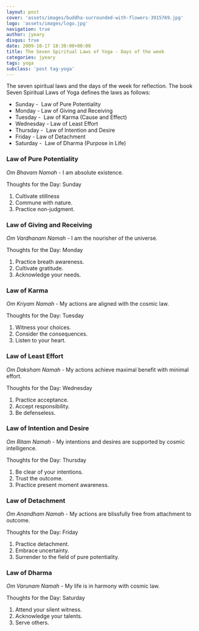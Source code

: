 ```yaml
---
layout: post
cover: 'assets/images/buddha-surrounded-with-flowers-3915769.jpg'
logo: 'assets/images/logo.jpg'
navigation: true
author: jyeary
disqus: true
date: 2009-10-17 18:30:00+00:00
title: The Seven Spiritual Laws of Yoga - Days of the week
categories: jyeary
tags: yoga
subclass: 'post tag-yoga'
---
```

The seven spiritual laws and the days of the week for reflection. The book Seven Spiritual Laws of Yoga defines the laws as follows:

* Sunday -  Law of Pure Potentiality
* Monday - Law of Giving and Receiving
* Tuesday -  Law of Karma (Cause and Effect)
* Wednesday - Law of Least Effort
* Thursday -  Law of Intention and Desire
* Friday - Law of Detachment
* Saturday -  Law of Dharma (Purpose in Life)

### Law of Pure Potentiality
 _Om Bhavam Namah_ - I am absolute existence.

Thoughts for the Day: Sunday
1. Cultivate stillness
2. Commune with nature.
3. Practice non-judgment.

### Law of Giving and Receiving
_Om Vardhanam Namah_ - I am the nourisher of the universe.

Thoughts for the Day: Monday
1. Practice breath awareness.
2. Cultivate gratitude.
3. Acknowledge your needs.

### Law of Karma
_Om Kriyam Namah_ - My actions are aligned with the cosmic law.

Thoughts for the Day: Tuesday
1. Witness your choices.
2. Consider the consequences.
3. Listen to your heart.

### Law of Least Effort
_Om Daksham Namah_ - My actions achieve maximal benefit with minimal effort.

Thoughts for the Day: Wednesday
1. Practice acceptance.
2. Accept responsibility.
3. Be defenseless.

### Law of Intention and Desire
_Om Ritam Namah_ - My intentions and desires are supported by cosmic intelligence.

Thoughts for the Day: Thursday
1. Be clear of your intentions.
2. Trust the outcome.
3. Practice present moment awareness.

### Law of Detachment
_Om Anandham Namah_ - My actions are blissfully free from attachment to outcome.

Thoughts for the Day: Friday
1. Practice detachment.
2. Embrace uncertainty.
3. Surrender to the field of pure potentiality.

### Law of Dharma
_Om Varunam Namah_ - My life is in harmony with cosmic law.

Thoughts for the Day: Saturday
1. Attend your silent witness.
2. Acknowledge your talents.
3. Serve others.